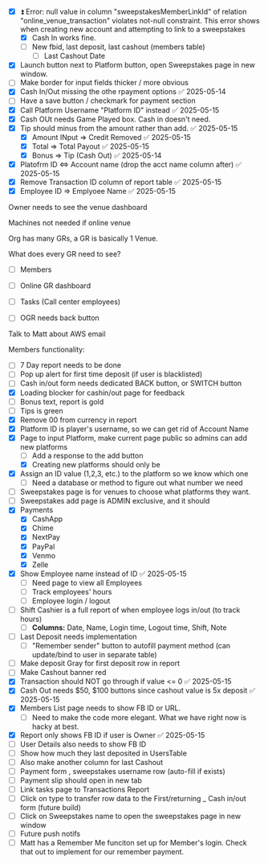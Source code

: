- [x] ⏫ Error: null value in column "sweepstakesMemberLinkId" of relation "online_venue_transaction" violates not-null constraint. This error shows when creating new account and attempting to link to a sweepstakes
	- [x] Cash In works fine.
	- [ ] New fbid, last deposit, last cashout (members table)
		- [ ] Last Cashout Date
- [x] Launch button next to Platform button, open Sweepstakes page in new window.
- [ ] Make border for input fields thicker / more obvious
- [x] Cash In/Out missing the othe rpayment options ✅ 2025-05-14
- [ ] Have a save button / checkmark for payment section
- [x] Call Platform Username "Platform ID" instead ✅ 2025-05-15
- [x] Cash OUt needs Game Played box. Cash in doesn't need.
- [x] Tip should minus from the amount rather than add. ✅ 2025-05-15
	- [x] Amount INput => Credit Removed ✅ 2025-05-15
	- [x] Total => Total Payout ✅ 2025-05-15
	- [x] Bonus => Tip (Cash Out) ✅ 2025-05-14
- [x] Platofrm ID <=> Account name (drop the acct name column after) ✅ 2025-05-15
- [x] Remove Transaction ID column of report table ✅ 2025-05-15
- [x] Employee ID => Emplyoee Name ✅ 2025-05-15

Owner needs to see the venue dashboard  
  
Machines not needed if online venue  
  
Org has many GRs, a GR is basically 1 Venue.  
  
What does every GR need to see?  
- [ ] Members  
- [ ] Online GR dashboard  
- [ ] Tasks (Call center employees)  
  
- [ ] OGR needs back button  
  
Talk to Matt about AWS email  
  
Members functionality:  
- [ ] 7 Day report needs to be done  
- [ ] Pop up alert for first time deposit (if user is blacklisted)  
- [ ] Cash in/out form needs dedicated BACK button, or SWITCH button  
- [x] Loading blocker for cashin/out page for feedback  
- [ ] Bonus text, report is gold  
- [ ] Tips is green  
- [x] Remove 00 from currency in report  
- [x] Platform ID is player's username, so we can get rid of Account Name  
- [x] Page to input Platform, make current page public so admins can add new platforms  
	- [ ] Add a response to the add button  
	- [x] Creating new platforms should only be  
- [x] Assign an ID value (1,2,3, etc.) to the platform so we know which one  
	- [ ] Need a database or method to figure out what number we need
- [ ] Sweepstakes page is for venues to choose what platforms they want.  
- [ ] Sweepstakes add page is ADMIN exclusive, and it should  
- [x] Payments  
	- [x] CashApp  
	- [x] Chime  
	- [x] NextPay  
	- [x] PayPal  
	- [x] Venmo  
	- [x] Zelle  
- [x] Show Employee name instead of ID ✅ 2025-05-15
	- [ ] Need page to view all Employees  
	- [ ] Track employees' hours  
	- [ ] Employee login / logout  
- [ ] Shift Cashier is a full report of when employee logs in/out (to track hours)  
	- [ ] **Columns:** Date, Name, Login time, Logout time, Shift, Note  
- [ ] Last Deposit needs implementation  
	- [ ] "Remember sender" button to autofill payment method (can update/bind to user in separate table)  
- [ ] Make deposit Gray for first deposit row in report  
- [ ] Make Cashout banner red  
- [x] Transaction should NOT go through if value <= 0 ✅ 2025-05-15
- [x] Cash Out needs $50, $100 buttons since cashout value is 5x deposit ✅ 2025-05-15
- [x] Members List page needs to show FB ID or URL.  
	- [ ] Need to make the code more elegant. What we have right now is hacky at best.
- [x] Report only shows FB ID if user is Owner ✅ 2025-05-15
- [ ] User Details also needs to show FB ID  
- [ ] Show how much they last deposited in UsersTable  
- [ ] Also make another column for last Cashout  
- [ ] Payment form , sweepstakes username row (auto-fill if exists)  
- [ ] Payment slip should open in new tab  
- [ ] Link tasks page to Transactions Report  
- [ ] Click on type to transfer row data to the First/returning _ Cash in/out form (future build)  
- [ ] Click on Sweepstakes name to open the sweepstakes page in new window  
- [ ] Future push notifs
- [ ] Matt has a Remember Me funciton set up for Member's login. Check that out to implement for our remember payment.